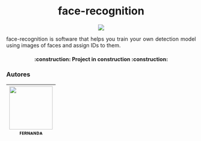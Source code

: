 <h1 align="center"> face-recognition </h1>
<p align="center">
<img loading="lazy" src="https://img.shields.io/badge/status-sprint%20review-orange"/>
</p>
<p align="justify">face-recognition is software that helps you train your own detection model using images of faces and assign IDs to them.</p>
<h4 align="center"> 
    :construction:  Project in construction :construction:
</h4>

<h3> Autores </h3>

| [<img loading="lazy" src="https://avatars.githubusercontent.com/u/92958458?v=4" width=115><br><sub>ꜰᴇʀɴᴀɴᴅᴀ</sub>](https://github.com/fernanda3lias) |
| :---: | 

